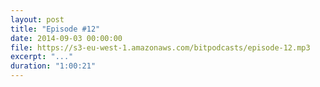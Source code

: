 ```yaml
---
layout: post
title: "Episode #12"
date: 2014-09-03 00:00:00
file: https://s3-eu-west-1.amazonaws.com/bitpodcasts/episode-12.mp3
excerpt: "..."
duration: "1:00:21"
---
```

